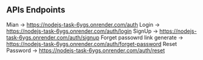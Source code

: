 ## APIs Endpoints
Mian -> https://nodejs-task-6ygs.onrender.com/auth 
Login -> https://nodejs-task-6ygs.onrender.com/auth/login
SignUp -> https://nodejs-task-6ygs.onrender.com/auth/signup
Forget passowrd link generate -> https://nodejs-task-6ygs.onrender.com/auth/forget-password
Reset Password -> https://nodejs-task-6ygs.onrender.com/auth/reset
